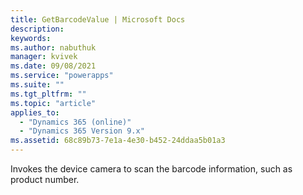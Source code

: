 ```yaml
---
title: GetBarcodeValue | Microsoft Docs
description:
keywords:
ms.author: nabuthuk
manager: kvivek
ms.date: 09/08/2021
ms.service: "powerapps"
ms.suite: ""
ms.tgt_pltfrm: ""
ms.topic: "article"
applies_to:
  - "Dynamics 365 (online)"
  - "Dynamics 365 Version 9.x"
ms.assetid: 68c89b73-7e1a-4e30-b452-24ddaa5b01a3
---
```


Invokes the device camera to scan the barcode information, such as product number.
